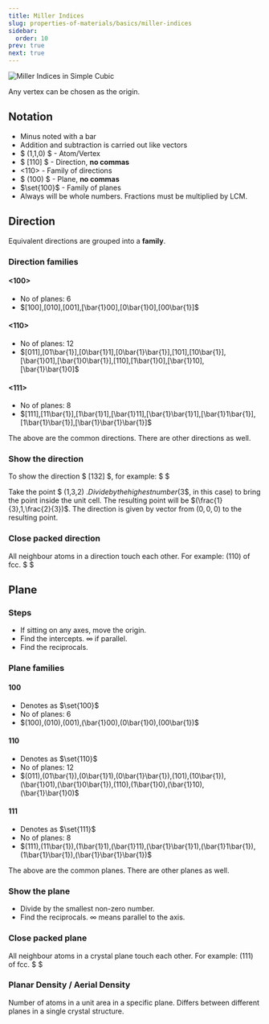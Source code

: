 ```yaml
---
title: Miller Indices
slug: properties-of-materials/basics/miller-indices
sidebar:
  order: 10
prev: true
next: true
---
```


![Miller Indices in Simple Cubic](/props/miller-indices.jpg)

Any vertex can be chosen as the origin.

## Notation

- Minus noted with a bar
- Addition and subtraction is carried out like vectors
- $ (1,1,0) $ - Atom/Vertex
- $ [110] $ - Direction, **no commas**
- $\text{<}110\text{>}$ - Family of directions
- $ (100) $ - Plane, **no commas**
- $\set{100}$ - Family of planes
- Always will be whole numbers. Fractions must be multiplied by LCM.

## Direction

Equivalent directions are grouped into a **family**.

### Direction families

#### <100>

- No of planes: $6$
- $[100],[010],[001],[\bar{1}00],[0\bar{1}0],[00\bar{1}]$

#### <110>

- No of planes: $12$
- $[011],[01\bar{1}],[0\bar{1}1],[0\bar{1}\bar{1}],[101],[10\bar{1}],[\bar{1}01],[\bar{1}0\bar{1}],[110],[1\bar{1}0],[\bar{1}10],[\bar{1}\bar{1}0]$

#### <111>

- No of planes: $8$
- $[111],[11\bar{1}],[1\bar{1}1],[\bar{1}11],[\bar{1}\bar{1}1],[\bar{1}1\bar{1}],[1\bar{1}\bar{1}],[\bar{1}\bar{1}\bar{1}]$

The above are the common directions. There are other directions as well.

### Show the direction

To show the direction $ [132] $, for example: $ $

Take the point $ (1,3,2) $. Divide by the highest number ($3$, in this case) to
bring the point inside the unit cell. The resulting point will be
$(\frac{1}{3},1,\frac{2}{3})$. The direction is given by vector from $(0,0,0)$
to the resulting point.

### Close packed direction

All neighbour atoms in a direction touch each other. For example: $(110)$ of
fcc. $ $

## Plane

### Steps

- If sitting on any axes, move the origin.
- Find the intercepts. $\infty$ if parallel.
- Find the reciprocals.

### Plane families

#### 100

- Denotes as $\set{100}$
- No of planes: $6$
- $(100),(010),(001),(\bar{1}00),(0\bar{1}0),(00\bar{1})$

#### 110

- Denotes as $\set{110}$
- No of planes: $12$
- $(011),(01\bar{1}),(0\bar{1}1),(0\bar{1}\bar{1}),(101),(10\bar{1}),(\bar{1}01),(\bar{1}0\bar{1}),(110),(1\bar{1}0),(\bar{1}10),(\bar{1}\bar{1}0)$

#### 111

- Denotes as $\set{111}$
- No of planes: $8$
- $(111),(11\bar{1}),(1\bar{1}1),(\bar{1}11),(\bar{1}\bar{1}1),(\bar{1}1\bar{1}),(1\bar{1}\bar{1}),(\bar{1}\bar{1}\bar{1})$

The above are the common planes. There are other planes as well.

### Show the plane

- Divide by the smallest non-zero number.
- Find the reciprocals. $\infty$ means parallel to the axis.

### Close packed plane

All neighbour atoms in a crystal plane touch each other. For example: $(111)$ of
fcc. $ $

### Planar Density / Aerial Density

Number of atoms in a unit area in a specific plane. Differs between different
planes in a single crystal structure.
